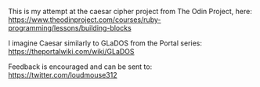 This is my attempt at the caesar cipher project from The Odin Project, here: https://www.theodinproject.com/courses/ruby-programming/lessons/building-blocks

I imagine Caesar similarly to GLaDOS from the Portal series: https://theportalwiki.com/wiki/GLaDOS

Feedback is encouraged and can be sent to: https://twitter.com/loudmouse312
